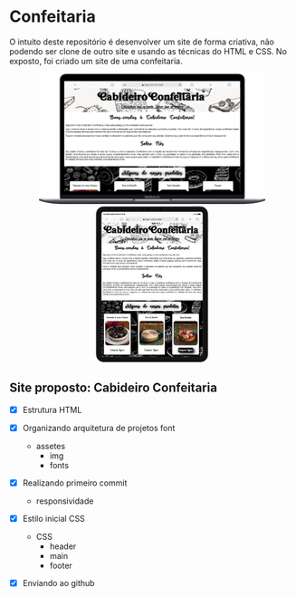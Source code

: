 # Confeitaria

O intuito deste repositório é desenvolver um site de forma criativa, não podendo ser clone de outro site e usando as técnicas do HTML e CSS. No exposto, foi criado um site de uma confeitaria. 

<div align=center>
    <img src="./Assets/img/Macbook-Air-127.0.0.1.png" width=400>
    <img src="./Assets/img/iPad-PRO-11-127.0.0.1.png" width=200>
</div>

## Site proposto: Cabideiro Confeitaria

- [x]  Estrutura HTML
- [x] Organizando arquitetura de projetos font 
    - assetes
        - img
        - fonts
- [x] Realizando primeiro commit
    - responsividade
    
- [x] Estilo inicial CSS
    - CSS
        - header
        - main
        - footer
- [x] Enviando ao github